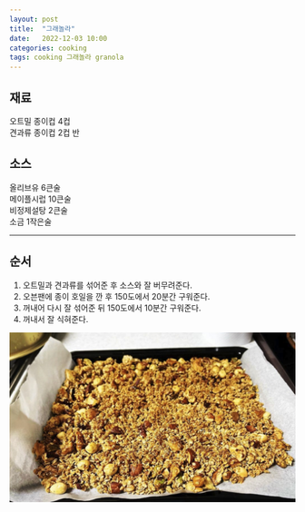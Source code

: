 ```yaml
---
layout: post
title:  "그래놀라"
date:   2022-12-03 10:00
categories: cooking
tags: cooking 그래놀라 granola
---
```


## 재료

오트밀 종이컵 4컵  
견과류 종이컵 2컵 반

## 소스 
올리브유 6큰술  
메이플시럽 10큰술  
비정제설탕 2큰술  
소금 1작은술

---

## 순서

1. 오트밀과 견과류를 섞어준 후 소스와 잘 버무려준다.
2. 오븐팬에 종이 호일을 깐 후 150도에서 20분간 구워준다.
3. 꺼내어 다시 잘 섞어준 뒤 150도에서 10분간 구워준다.
4. 꺼내서 잘 식혀준다.

![그래놀라](/assets/img/cooking/2022/1203/granola.png)